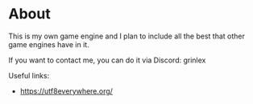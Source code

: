 # About
This is my own game engine and I plan to include all the best that other game engines have in it.

If you want to contact me, you can do it via Discord: grinlex

Useful links:
- https://utf8everywhere.org/
